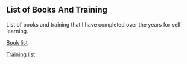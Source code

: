 ## List of Books And Training

List of books and training that I have completed over the years for self learning.

[Book list](https://github.com/Chuckos/Learning-and-Books/blob/master/Books.md)

[Training list](https://github.com/Chuckos/Learning-and-Books/blob/master/Courses.md)

